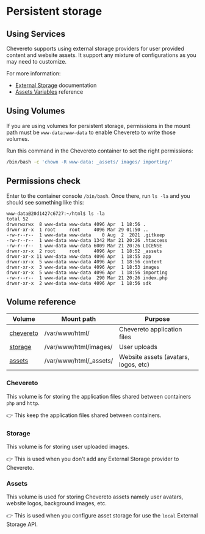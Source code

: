 # Persistent storage

## Using Services

Chevereto supports using external storage providers for user provided content and website assets. It support any mixture of configurations as you may need to customize.

For more information:

* [External Storage](https://v3-docs.chevereto.com/features/integrations/external-storage.html) documentation
* [Assets Variables](https://v3-docs.chevereto.com/setup/system/environment.html#assets-variables) reference

## Using Volumes

If you are using volumes for persistent storage, permissions in the mount path must be `www-data:www-data` to enable Chevereto to write those volumes.

Run this command in the Chevereto container to set the right permissions:

```sh
/bin/bash -c 'chown -R www-data: _assets/ images/ importing/'
```

## Permissions check

Enter to the container console `/bin/bash`. Once there, run `ls -la` and you should see something like this:

```plain
www-data@20d1427c6727:~/html$ ls -la
total 52
drwxrwxrwx  8 www-data www-data 4096 Apr  1 18:56 .
drwxr-xr-x  1 root     root     4096 Mar 29 01:50 ..
-rw-r--r--  1 www-data www-data    0 Aug  2  2021 .gitkeep
-rw-r--r--  1 www-data www-data 1342 Mar 21 20:26 .htaccess
-rw-r--r--  1 www-data www-data 6009 Mar 21 20:26 LICENSE
drwxr-xr-x  2 root     root     4096 Apr  1 18:52 _assets
drwxr-xr-x 11 www-data www-data 4096 Apr  1 18:55 app
drwxr-xr-x  5 www-data www-data 4096 Apr  1 18:56 content
drwxr-xr-x  3 www-data www-data 4096 Apr  1 18:53 images
drwxr-xr-x  5 www-data www-data 4096 Apr  1 18:56 importing
-rw-r--r--  1 www-data www-data  290 Mar 21 20:26 index.php
drwxr-xr-x  2 www-data www-data 4096 Apr  1 18:56 sdk
```

## Volume reference

| Volume                  | Mount path             | Purpose                              |
| ----------------------- | ---------------------- | ------------------------------------ |
| [chevereto](#chevereto) | /var/www/html/         | Chevereto application files          |
| [storage](#storage)     | /var/www/html/images/  | User uploads                         |
| [assets](#assets)       | /var/www/html/_assets/ | Website assets (avatars, logos, etc) |

### Chevereto

This volume is for storing the application files shared between containers `php` and `http`.

👉 This keep the application files shared between containers.

### Storage

This volume is for storing user uploaded images.

👉 This is used when you don't add any External Storage provider to Chevereto.

### Assets

This volume is used for storing Chevereto assets namely user avatars, website logos, background images, etc.

👉 This is used when you configure asset storage for use the `local` External Storage API.
